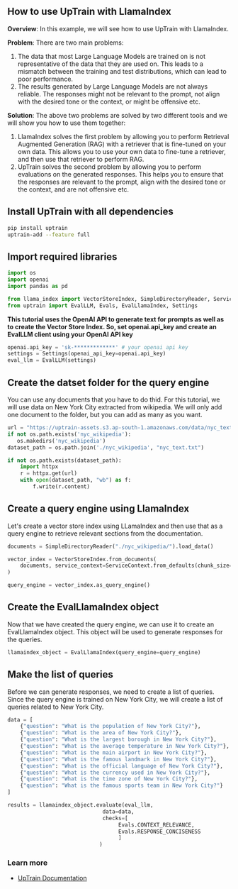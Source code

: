 ## How to use UpTrain with LlamaIndex

**Overview**: In this example, we will see how to use UpTrain with LlamaIndex. 

**Problem**: There are two main problems:
1. The data that most Large Language Models are trained on is not representative of the data that they are used on. This leads to a mismatch between the training and test distributions, which can lead to poor performance. 
2. The results generated by Large Language Models are not always reliable. The responses might not be relevant to the prompt, not align with the desired tone or the context, or might be offensive etc.

**Solution**: The above two problems are solved by two different tools and we will show you how to use them together:
1. LlamaIndex solves the first problem by allowing you to perform Retrieval Augmented Generation (RAG) with a retriever that is fine-tuned on your own data. This allows you to use your own data to fine-tune a retriever, and then use that retriever to perform RAG.
2. UpTrain solves the second problem by allowing you to perform evaluations on the generated responses. This helps you to ensure that the responses are relevant to the prompt, align with the desired tone or the context, and are not offensive etc.

## Install UpTrain with all dependencies

```bash
pip install uptrain
uptrain-add --feature full
```

## Import required libraries

```python
import os
import openai 
import pandas as pd

from llama_index import VectorStoreIndex, SimpleDirectoryReader, ServiceContext
from uptrain import EvalLLM, Evals, EvalLlamaIndex, Settings
```

**This tutorial uses the OpenAI API to generate text for prompts as well as to create the Vector Store Index. So, set openai.api_key and create an EvalLLM client using your OpenAI API key**


```python
openai.api_key = 'sk-*************' # your openai api key
settings = Settings(openai_api_key=openai.api_key)
eval_llm = EvalLLM(settings)
```

## Create the datset folder for the query engine

You can use any documents that you have to do thid. For this tutorial, we will use data on New York City extracted from wikipedia. We will only add one document to the folder, but you can add as many as you want.


```python
url = "https://uptrain-assets.s3.ap-south-1.amazonaws.com/data/nyc_text.txt"
if not os.path.exists('nyc_wikipedia'):
   os.makedirs('nyc_wikipedia')
dataset_path = os.path.join('./nyc_wikipedia', "nyc_text.txt")

if not os.path.exists(dataset_path):
    import httpx
    r = httpx.get(url)
    with open(dataset_path, "wb") as f:
        f.write(r.content)
```

## Create a query engine using LlamaIndex

Let's create a vector store index using LLamaIndex and then use that as a query engine to retrieve relevant sections from the documentation.


```python
documents = SimpleDirectoryReader("./nyc_wikipedia/").load_data()

vector_index = VectorStoreIndex.from_documents(
    documents, service_context=ServiceContext.from_defaults(chunk_size=512)
)

query_engine = vector_index.as_query_engine()
```

## Create the EvalLlamaIndex object

Now that we have created the query engine, we can use it to create an EvalLlamaIndex object. This object will be used to generate responses for the queries.


```python
llamaindex_object = EvalLlamaIndex(query_engine=query_engine)
```

## Make the list of queries

Before we can generate responses, we need to create a list of queries. Since the query engine is trained on New York City, we will create a list of queries related to New York City.


```python
data = [
    {"question": "What is the population of New York City?"},
    {"question": "What is the area of New York City?"},
    {"question": "What is the largest borough in New York City?"},
    {"question": "What is the average temperature in New York City?"},
    {"question": "What is the main airport in New York City?"},
    {"question": "What is the famous landmark in New York City?"},
    {"question": "What is the official language of New York City?"},
    {"question": "What is the currency used in New York City?"},
    {"question": "What is the time zone of New York City?"},
    {"question": "What is the famous sports team in New York City?"}
]
```


```python
results = llamaindex_object.evaluate(eval_llm, 
                              data=data, 
                              checks=[
                                   Evals.CONTEXT_RELEVANCE,
                                   Evals.RESPONSE_CONCISENESS 
                                   ]
                             )
```


### Learn more

- [UpTrain Documentation](https://docs.uptrain.ai/)
